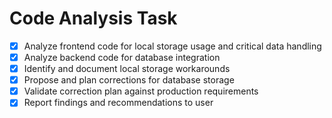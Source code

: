 # Code Analysis Task

- [x] Analyze frontend code for local storage usage and critical data handling
- [x] Analyze backend code for database integration
- [x] Identify and document local storage workarounds
- [x] Propose and plan corrections for database storage
- [x] Validate correction plan against production requirements
- [x] Report findings and recommendations to user

